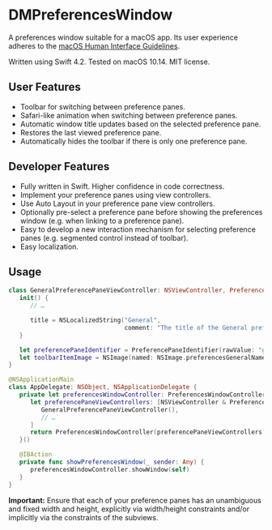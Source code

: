 # DMPreferencesWindow

A preferences window suitable for a macOS app. Its user experience adheres to the [macOS Human Interface Guidelines](https://developer.apple.com/design/human-interface-guidelines/macos/app-architecture/preferences/).

Written using Swift 4.2. Tested on macOS 10.14. MIT license.

## User Features

- Toolbar for switching between preference panes.
- Safari-like animation when switching between preference panes.
- Automatic window title updates based on the selected preference pane.
- Restores the last viewed preference pane.
- Automatically hides the toolbar if there is only one preference pane.

## Developer Features

- Fully written in Swift. Higher confidence in code correctness.
- Implement your preference panes using view controllers.
- Use Auto Layout in your preference pane view controllers.
- Optionally pre-select a preference pane before showing the preferences window (e.g. when linking to a preference pane).
- Easy to develop a new interaction mechanism for selecting preference panes (e.g. segmented control instead of toolbar).
- Easy localization.

## Usage

```swift
class GeneralPreferencePaneViewController: NSViewController, PreferencePane, ToolbarItemImageProvider {
   init() {
      // …

      title = NSLocalizedString("General",
                                comment: "The title of the General preference pane.")
   }

   let preferencePaneIdentifier = PreferencePaneIdentifier(rawValue: "general")
   let toolbarItemImage = NSImage(named: NSImage.preferencesGeneralName)!
}
```

```swift
@NSApplicationMain
class AppDelegate: NSObject, NSApplicationDelegate {
   private let preferencesWindowController: PreferencesWindowController = {
      let preferencePaneViewControllers: [NSViewController & PreferencePane & ToolbarItemImageProvider] = [
         GeneralPreferencePaneViewController(),
         // …
      ]
      return PreferencesWindowController(preferencePaneViewControllers: preferencePaneViewControllers)
   }()

   @IBAction
   private func showPreferencesWindow(_ sender: Any) {
      preferencesWindowController.showWindow(self)
   }
}
```

**Important:** Ensure that each of your preference panes has an unambiguous and fixed width and height, explicitly via width/height constraints and/or implicitly via the constraints of the subviews.
